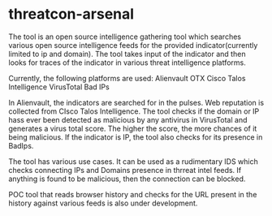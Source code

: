 # threatcon-arsenal
The tool is an open source intelligence gathering tool which searches various open source intelligence feeds for the provided indicator(currently limited to ip and domain). The tool takes input of the indicator and then looks for traces of the indicator in various threat intelligence platforms.

Currently, the following platforms are used:
Alienvault OTX
Cisco Talos Intelligence
VirusTotal
Bad IPs

In Alienvault, the indicators are searched for in the pulses. Web reputation is collected from CIsco Talos Intelligence. The tool checks if the domain or IP hass ever been detected as malicious by any antivirus in VirusTotal and generates a virus total score. The higher the score, the more chances of it being malicious. If the indicator is IP, the tool also checks for its presence in BadIps.

The tool has various use cases. It can be used as a rudimentary IDS which checks connecting IPs and Domains presence in thrreat intel feeds. If anything is found to be malicious, then the connection can be blocked.

POC tool that reads browser history and checks for the URL present in the history against various feeds is also under development.
